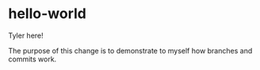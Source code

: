 # hello-world



Tyler here! 

The purpose of this change is to demonstrate to myself how branches and commits work.

